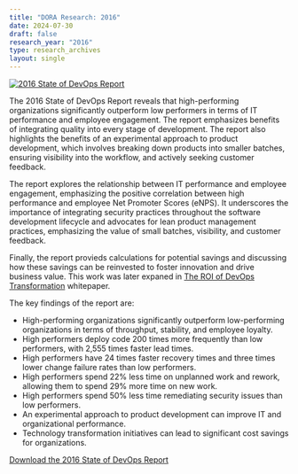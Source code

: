 ```yaml
---
title: "DORA Research: 2016"
date: 2024-07-30
draft: false
research_year: "2016"
type: research_archives
layout: single
---
```


[![2016 State of DevOps Report](/research/2016/2016-state-of-devops-report.png)](2016-state-of-devops-report.pdf)

The 2016 State of DevOps Report reveals that high-performing organizations significantly outperform low performers in terms of IT performance and employee engagement. The report emphasizes benefits of integrating quality into every stage of development. The report also highlights the benefits of an experimental approach to product development, which involves breaking down products into smaller batches, ensuring visibility into the workflow, and actively seeking customer feedback.

The report explores the relationship between IT performance and employee engagement, emphasizing the positive correlation between high performance and employee Net Promoter Scores (eNPS). It underscores the importance of integrating security practices throughout the software development lifecycle and advocates for lean product management practices, emphasizing the value of small batches, visibility, and customer feedback.

Finally, the report provieds calculations for potential savings and discussing how these savings can be reinvested to foster innovation and drive business value. This work was later expaned in [The ROI of DevOps Transformation](/research/2020/) whitepaper.

The key findings of the report are:
* High-performing organizations significantly outperform low-performing organizations in terms of throughput, stability, and employee loyalty.
* High performers deploy code 200 times more frequently than low performers, with 2,555 times faster lead times.
* High performers have 24 times faster recovery times and three times lower change failure rates than low performers.
* High performers spend 22% less time on unplanned work and rework, allowing them to spend 29% more time on new work.
* High performers spend 50% less time remediating security issues than low performers.
* An experimental approach to product development can improve IT and organizational performance.
* Technology transformation initiatives can lead to significant cost savings for organizations.

[Download the 2016 State of DevOps Report](2016-state-of-devops-report.pdf)

